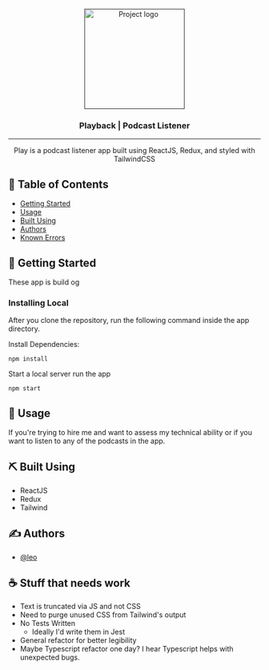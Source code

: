 <p align="center">
  <a href="" rel="noopener">
 <img width=200px height=200px src="https://i.imgur.com/L2jJdj9.png" alt="Project logo"></a>
</p>

<h3 align="center">Playback | Podcast Listener </h3>

---

<p align="center"> Play is a podcast listener app built using ReactJS, Redux, and styled with TailwindCSS
    <br> 
</p>

## 📝 Table of Contents
- [Getting Started](#getting_started)
- [Usage](#usage)
- [Built Using](#built_using)
- [Authors](#authors)
- [Known Errors](#bugs)


## 🏁 Getting Started <a name = "getting_started"></a>
These app is build og 

### Installing Local
After you clone the repository, run the following command inside the app directory.


Install Dependencies:
```
npm install
```

Start a local server run the app
```
npm start
```


## 🎈 Usage <a name="usage"></a>
If you're trying to hire me and want to assess my technical ability or if you want to listen to any of the podcasts in the app. 

## ⛏️ Built Using <a name = "built_using"></a>
- ReactJS
- Redux
- Tailwind

## ✍️ Authors <a name = "authors"></a>
- [@leo](https://github.com/leomedina) 

## ☕ Stuff that needs work <a name = "bugs"></a>
- Text is truncated via JS and not CSS
- Need to purge unused CSS from Tailwind's output
- No Tests Written
  - Ideally I'd write them in Jest
- General refactor for better legibility
- Maybe Typescript refactor one day? I hear Typescript helps with unexpected bugs.